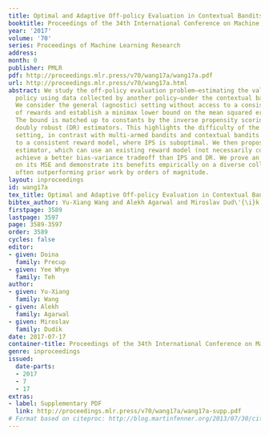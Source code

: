 ```yaml
---
title: Optimal and Adaptive Off-policy Evaluation in Contextual Bandits
booktitle: Proceedings of the 34th International Conference on Machine Learning
year: '2017'
volume: '70'
series: Proceedings of Machine Learning Research
address: 
month: 0
publisher: PMLR
pdf: http://proceedings.mlr.press/v70/wang17a/wang17a.pdf
url: http://proceedings.mlr.press/v70/wang17a.html
abstract: We study the off-policy evaluation problem—estimating the value of a target
  policy using data collected by another policy—under the contextual bandit model.
  We consider the general (agnostic) setting without access to a consistent model
  of rewards and establish a minimax lower bound on the mean squared error (MSE).
  The bound is matched up to constants by the inverse propensity scoring (IPS) and
  doubly robust (DR) estimators. This highlights the difficulty of the agnostic contextual
  setting, in contrast with multi-armed bandits and contextual bandits with access
  to a consistent reward model, where IPS is suboptimal. We then propose the SWITCH
  estimator, which can use an existing reward model (not necessarily consistent) to
  achieve a better bias-variance tradeoff than IPS and DR. We prove an upper bound
  on its MSE and demonstrate its benefits empirically on a diverse collection of datasets,
  often outperforming prior work by orders of magnitude.
layout: inproceedings
id: wang17a
tex_title: Optimal and Adaptive Off-policy Evaluation in Contextual Bandits
bibtex_author: Yu-Xiang Wang and Alekh Agarwal and Miroslav Dud\'{\i}k
firstpage: 3589
lastpage: 3597
page: 3589-3597
order: 3589
cycles: false
editor:
- given: Doina
  family: Precup
- given: Yee Whye
  family: Teh
author:
- given: Yu-Xiang
  family: Wang
- given: Alekh
  family: Agarwal
- given: Miroslav
  family: Dudı́k
date: 2017-07-17
container-title: Proceedings of the 34th International Conference on Machine Learning
genre: inproceedings
issued:
  date-parts:
  - 2017
  - 7
  - 17
extras:
- label: Supplementary PDF
  link: http://proceedings.mlr.press/v70/wang17a/wang17a-supp.pdf
# Format based on citeproc: http://blog.martinfenner.org/2013/07/30/citeproc-yaml-for-bibliographies/
---
```

